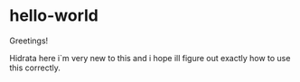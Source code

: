 # hello-world

Greetings!

Hidrata here i`m very new to this and i hope ill figure out exactly how to use this correctly.
